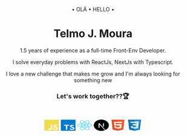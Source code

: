 <div align="center">
  <p> • OLÁ  • HELLO •</p>
  <h1> Telmo J. Moura </h1>
</div>
<div align="center">
  <p>1.5 years of experience as a full-time Front-Env Developer.

I solve everyday problems with ReactJs, NextJs with Typescript.

I love a new challenge that makes me grow and I'm always looking for something new

 </p>
  <h3>Let's work together??🏆</h3>
</div>


##
 
<div align="center" style="display: inline_block"><br>
  <img align="center" alt="eutelmo-Js" height="30" width="40" src="https://raw.githubusercontent.com/devicons/devicon/master/icons/javascript/javascript-plain.svg">
  <img align="center" alt="eutelmo-Js" height="30" width="40" src="https://raw.githubusercontent.com/devicons/devicon/master/icons/typescript/typescript-plain.svg">
  <img align="center" alt="eutelmo-React" height="30" width="40" src="https://raw.githubusercontent.com/devicons/devicon/master/icons/react/react-original.svg">
  <img align="center" alt="eutelmo-Next" height="30" width="40" src="https://raw.githubusercontent.com/devicons/devicon/master/icons/nextjs/nextjs-original.svg">
  <img align="center" alt="eutelmo-HTML" height="30" width="40" src="https://raw.githubusercontent.com/devicons/devicon/master/icons/html5/html5-original.svg">
  <img align="center" alt="eutelmo-CSS" height="30" width="40" src="https://raw.githubusercontent.com/devicons/devicon/master/icons/css3/css3-original.svg">
  

 
  </div>
  

</div>



